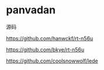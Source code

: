 # panvadan
源码

https://github.com/hanwckf/rt-n56u

https://github.com/bkye/rt-n56u

https://github.com/coolsnowwolf/lede


